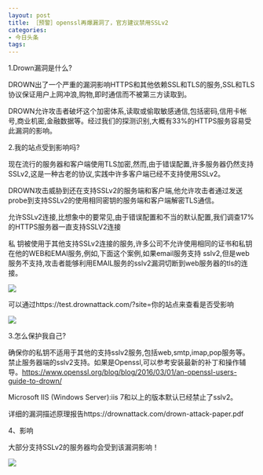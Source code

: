 ```yaml
---
layout: post
title: ［预警］openssl再爆漏洞了，官方建议禁用SSLv2
categories:
- 今日头条
tags:
---
```

1.Drown漏洞是什么?

DROWN出了一个严重的漏洞影响HTTPS和其他依赖SSL和TLS的服务,SSL和TLS协议保证用户上网冲浪,购物,即时通信而不被第三方读取到。

DROWN允许攻击者破坏这个加密体系,读取或偷取敏感通信,包括密码,信用卡帐号,商业机密,金融数据等。经过我们的探测识别,大概有33%的HTTPS服务容易受此漏洞的影响。

2.我的站点受到影响吗?

现在流行的服务器和客户端使用TLS加密,然而,由于错误配置,许多服务器仍然支持SSLv2,这是一种古老的协议,实践中许多客户端已经不支持使用SSLv2。

DROWN攻击威胁到还在支持SSLv2的服务端和客户端,他允许攻击者通过发送probe到支持SSLv2的使用相同密钥的服务端和客户端解密TLS通信。

允许SSLv2连接,比想象中的要常见,由于错误配置和不当的默认配置,我们调查17%的HTTPS服务器一直支持SSLV2连接

私
钥被使用于其他支持SSLv2连接的服务,许多公司不允许使用相同的证书和私钥在他的WEB和EMAI服务,例如,下面这个案例,如果email服务支持
sslv2,但是web服务不支持,攻击者能够利用EMAIL服务的sslv2漏洞切断到web服务器的tls的连接。

![](http://p3.pstatp.com/large/2cc00025a63ca0cb8e6)

可以通过https://test.drownattack.com/?site=你的站点来查看是否受影响

![](http://p3.pstatp.com/large/2cc00025a64c2359b1c)

3.怎么保护我自己?

确保你的私钥不适用于其他的支持sslv2服务,包括web,smtp,imap,pop服务等。禁止服务器端的sslv2支持。如果是Openssl,可以参考安装最新的补丁和操作辅导。https://www.openssl.org/blog/blog/2016/03/01/an-openssl-users-guide-to-drown/

Microsoft IIS (Windows Server):iis 7和以上的版本默认已经禁止了sslv2。

详细的漏洞描述原理报告https://drownattack.com/drown-attack-paper.pdf

4、影响

大部分支持SSLv2的服务器均会受到该漏洞影响！

![](http://p1.pstatp.com/large/2b6000326044e9a9d6a)